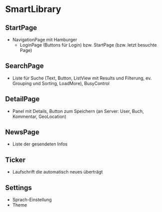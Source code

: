 # SmartLibrary
## StartPage
- NavigationPage mit Hamburger
    - LoginPage (Buttons für Login) bzw. StartPage (bzw. letzt besuchte Page)

## SearchPage
- Liste für Suche (Text, Button, ListView mit Results und Filterung, ev. Grouping und Sorting, LoadMore), BusyControl

## DetailPage
- Panel mit Details, Button zum Speichern (an Server: User, Buch, Kommentar, GeoLocation)

## NewsPage
- Liste der gesendeten Infos

## Ticker
- Laufschrift die automatisch neues überträgt

## Settings
- Sprach-Einstellung
- Theme
